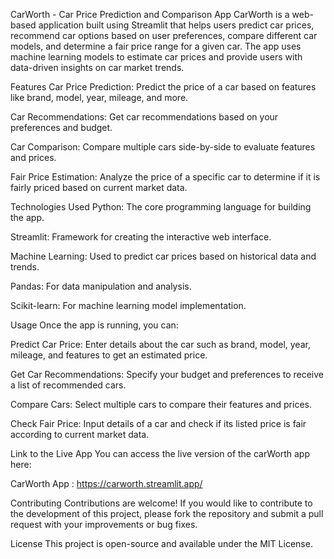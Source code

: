 CarWorth - Car Price Prediction and Comparison App
CarWorth is a web-based application built using Streamlit that helps users predict car prices, recommend car options based on user preferences, compare different car models, and determine a fair price range for a given car. The app uses machine learning models to estimate car prices and provide users with data-driven insights on car market trends.

Features
Car Price Prediction: Predict the price of a car based on features like brand, model, year, mileage, and more.

Car Recommendations: Get car recommendations based on your preferences and budget.

Car Comparison: Compare multiple cars side-by-side to evaluate features and prices.

Fair Price Estimation: Analyze the price of a specific car to determine if it is fairly priced based on current market data.

Technologies Used
Python: The core programming language for building the app.

Streamlit: Framework for creating the interactive web interface.

Machine Learning: Used to predict car prices based on historical data and trends.

Pandas: For data manipulation and analysis.

Scikit-learn: For machine learning model implementation.


Usage
Once the app is running, you can:

Predict Car Price: Enter details about the car such as brand, model, year, mileage, and features to get an estimated price.

Get Car Recommendations: Specify your budget and preferences to receive a list of recommended cars.

Compare Cars: Select multiple cars to compare their features and prices.

Check Fair Price: Input details of a car and check if its listed price is fair according to current market data.

Link to the Live App
You can access the live version of the carWorth app here:

CarWorth App : https://carworth.streamlit.app/

Contributing
Contributions are welcome! If you would like to contribute to the development of this project, please fork the repository and submit a pull request with your improvements or bug fixes.

License
This project is open-source and available under the MIT License.
